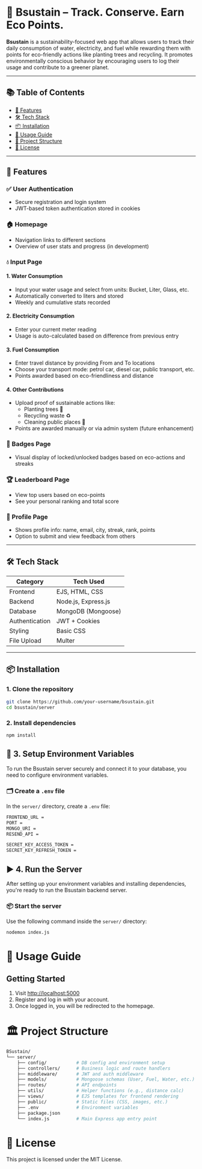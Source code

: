 # 🌱 Bsustain – Track. Conserve. Earn Eco Points.

**Bsustain** is a sustainability-focused web app that allows users to track their daily consumption of water, electricity, and fuel while rewarding them with points for eco-friendly actions like planting trees and recycling. It promotes environmentally conscious behavior by encouraging users to log their usage and contribute to a greener planet.

---

## 📚 Table of Contents

- [🌟 Features](#-features)
- [🛠 Tech Stack](#-tech-stack)
- [📦 Installation](#-installation)
- [🚀 Usage Guide](#-usage-guide)
- [📁 Project Structure](#-project-structure)
- [📃 License](#-license)

---

## 🌟 Features

### ✅ User Authentication
- Secure registration and login system
- JWT-based token authentication stored in cookies

### 🏠 Homepage
- Navigation links to different sections
- Overview of user stats and progress (in development)

### 💧 Input Page

#### 1. Water Consumption
- Input your water usage and select from units: Bucket, Liter, Glass, etc.
- Automatically converted to liters and stored
- Weekly and cumulative stats recorded

#### 2. Electricity Consumption
- Enter your current meter reading
- Usage is auto-calculated based on difference from previous entry

#### 3. Fuel Consumption
- Enter travel distance by providing From and To locations
- Choose your transport mode: petrol car, diesel car, public transport, etc.
- Points awarded based on eco-friendliness and distance

#### 4. Other Contributions
- Upload proof of sustainable actions like:
  - Planting trees 🌳
  - Recycling waste ♻️
  - Cleaning public places 🧹
- Points are awarded manually or via admin system (future enhancement)

### 🏅 Badges Page
- Visual display of locked/unlocked badges based on eco-actions and streaks

### 🏆 Leaderboard Page
- View top users based on eco-points
- See your personal ranking and total score

### 👤 Profile Page
- Shows profile info: name, email, city, streak, rank, points
- Option to submit and view feedback from others

---

## 🛠 Tech Stack

| Category       | Tech Used           |
|----------------|---------------------|
| Frontend       | EJS, HTML, CSS      |
| Backend        | Node.js, Express.js |
| Database       | MongoDB (Mongoose)  |
| Authentication | JWT + Cookies       |
| Styling        | Basic CSS           |
| File Upload    | Multer              |

---

## 📦 Installation

### 1. Clone the repository

```bash
git clone https://github.com/your-username/bsustain.git
cd bsustain/server
```

### 2. Install dependencies

```bash
npm install
```

## 🔧 3. Setup Environment Variables

To run the Bsustain server securely and connect it to your database, you need to configure environment variables.

### 🗂 Create a `.env` file

In the `server/` directory, create a `.env` file:

```bash
FRONTEND_URL = 
PORT = 
MONGO_URI = 
RESEND_API = 

SECRET_KEY_ACCESS_TOKEN =
SECRET_KEY_REFRESH_TOKEN = 
```

## ▶️ 4. Run the Server

After setting up your environment variables and installing dependencies, you're ready to run the Bsustain backend server.

### 📦 Start the server

Use the following command inside the `server/` directory:

```bash
nodemon index.js
```

# 🚀 Usage Guide

## Getting Started
1. Visit [http://localhost:5000](http://localhost:5000)
2. Register and log in with your account.
3. Once logged in, you will be redirected to the homepage.

# 🏛️ Project Structure

```bash
BSustain/
└── server/
    ├── config/           # DB config and environment setup
    ├── controllers/      # Business logic and route handlers
    ├── middleware/       # JWT and auth middleware
    ├── models/           # Mongoose schemas (User, Fuel, Water, etc.)
    ├── routes/           # API endpoints
    ├── utils/            # Helper functions (e.g., distance calc)
    ├── views/            # EJS templates for frontend rendering
    ├── public/           # Static files (CSS, images, etc.)
    ├── .env              # Environment variables
    ├── package.json
    └── index.js          # Main Express app entry point

```

# 📃 License

This project is licensed under the MIT License.
